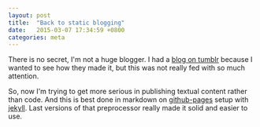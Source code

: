 ```yaml
---
layout: post
title:  "Back to static blogging"
date:   2015-03-07 17:34:59 +0800
categories: meta
---
```

There is no secret, I'm not a huge blogger. I had a [blog on tumblr][tumblr-mose] because I wanted to see how they made it, but this was not really fed with so much attention.


So, now I'm trying to get more serious in publishing textual content rather than code. And this is best done in markdown on [github-pages][gh-pages] setup with [jekyll][jekyll]. Last versions of that preprocessor really made it solid and easier to use.


[jekyll]:       http://jekyllrb.com
[gh-pages]:     https://pages.github.com/
[tumblr-mose]:  http://blog.mose.com/
